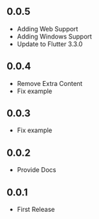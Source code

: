 ## 0.0.5

* Adding Web Support
* Adding Windows Support
* Update to Flutter 3.3.0

## 0.0.4

* Remove Extra Content
* Fix example

## 0.0.3

* Fix example

## 0.0.2

* Provide Docs

## 0.0.1

* First Release
